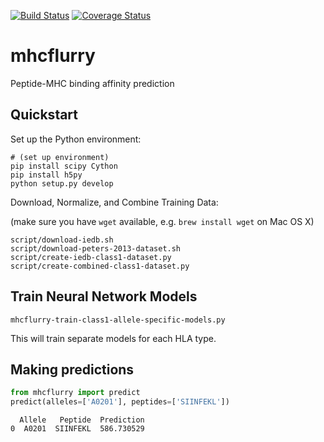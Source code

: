 [![Build Status](https://travis-ci.org/hammerlab/mhcflurry.svg?branch=master)](https://travis-ci.org/hammerlab/mhcflurry) [![Coverage Status](https://coveralls.io/repos/github/hammerlab/mhcflurry/badge.svg?branch=master)](https://coveralls.io/github/hammerlab/mhcflurry?branch=master)

# mhcflurry
Peptide-MHC binding affinity prediction

## Quickstart

Set up the Python environment:

```
# (set up environment)
pip install scipy Cython
pip install h5py
python setup.py develop
```

Download, Normalize, and Combine Training Data:

(make sure you have `wget` available, e.g. `brew install wget` on Mac OS X)

```
script/download-iedb.sh
script/download-peters-2013-dataset.sh
script/create-iedb-class1-dataset.py
script/create-combined-class1-dataset.py
```

## Train Neural Network Models

```
mhcflurry-train-class1-allele-specific-models.py
```

This will train separate models for each HLA type.

## Making predictions

```python
from mhcflurry import predict
predict(alleles=['A0201'], peptides=['SIINFEKL'])
```

```
  Allele   Peptide  Prediction
0  A0201  SIINFEKL  586.730529
```
